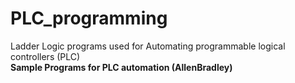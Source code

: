 # PLC_programming
Ladder Logic programs used for Automating programmable logical controllers (PLC)
<br><b> Sample Programs for PLC automation (AllenBradley) </b>
